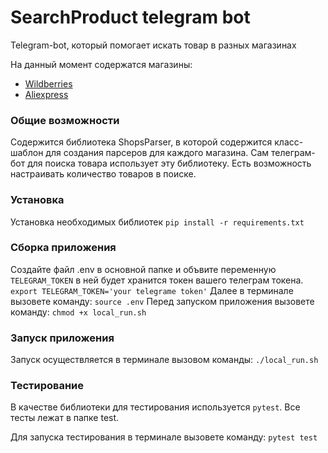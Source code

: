 # SearchProduct telegram bot

Telegram-bot, который помогает искать товар в разных магазинах

На данный момент содержатся магазины:
- [Wildberries](https://www.wildberries.ru)
- [Aliexpress](https://aliexpress.ru)

### Общие возможности

Содержится библиотека ShopsParser, в которой содержится класс-шаблон для создания парсеров для каждого магазина. Сам телеграм-бот для поиска товара использует эту библиотеку. Есть возможность настраивать количество товаров в поиске.

### Установка

Установка необходимых библиотек `pip install -r requirements.txt`

### Сборка приложения
 
Создайте файл .env в основной папке и объвите переменную `TELEGRAM_TOKEN` в ней будет хранится токен вашего телеграм токена.
`export TELEGRAM_TOKEN='your telegrame token'`
Далее в терминале вызовете команду:
`source .env`
Перед запуском приложения вызовете команду:
`chmod +x local_run.sh`
### Запуск приложения
Запуск осуществляется в терминале вызовом команды:
`./local_run.sh`

### Тестирование

В качестве библиотеки для тестирования используется `pytest`. Все тесты лежат в папке test.

Для запуска тестирования в терминале вызовете команду:
`pytest test`

